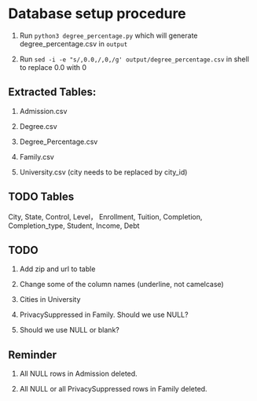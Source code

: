 # Database setup procedure

1. Run `python3 degree_percentage.py` which will generate degree_percentage.csv in `output`

2. Run `sed -i -e "s/,0.0,/,0,/g' output/degree_percentage.csv` in shell to replace 0.0 with 0

## Extracted Tables:

1. Admission.csv

2. Degree.csv

3. Degree_Percentage.csv

4. Family.csv

5. University.csv (city needs to be replaced by city_id)

## TODO Tables

City, State, Control, Level， Enrollment, Tuition, Completion, Completion_type, Student, Income, Debt

## TODO

1. Add zip and url to table

2. Change some of the column names (underline, not camelcase)

3. Cities in University

4. PrivacySuppressed in Family. Should we use NULL?

5. Should we use NULL or blank?

## Reminder

1. All NULL rows in Admission deleted.

2. All NULL or all PrivacySuppressed rows in Family deleted.
